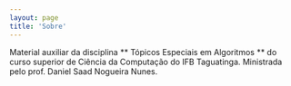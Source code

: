 ```yaml
---
layout: page
title: 'Sobre'
---
```


Material auxiliar da disciplina ** Tópicos Especiais em Algoritmos ** do curso superior de Ciência da Computação do IFB Taguatinga. Ministrada pelo prof. Daniel Saad Nogueira Nunes.
